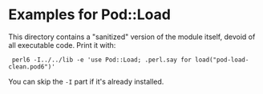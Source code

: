 # Examples for Pod::Load

This directory contains a "sanitized" version of the module itself,
devoid of all executable code. Print it with:

     perl6 -I../../lib -e 'use Pod::Load; .perl.say for load("pod-load-clean.pod6")'


You can skip the `-I` part if it's already installed.

